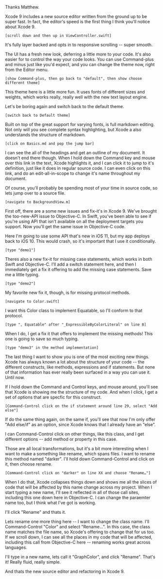 Thanks Matthew.

Xcode 9 includes a new source editor written from the ground up to be super fast. In fact, the editor's speed is the first thing I think you'll notice about Xcode 9.

    [scroll down and then up in ViewController.swift]

It's fully layer backed and opts in to responsive scrolling -- super smooth.

The UI has a fresh new look, deferring a little more to your code.  It's also easier for to control the way your code looks. You can use Command-plus and minus just like you'd expect, and you can change the theme now, right from the Editor menu.

    [show Command-plus, then go back to "default", then show choose different theme]

This theme here is a little more fun. It uses fonts of different sizes and weights, which works really, really well with the new text layout engine.

Let's be boring again and switch back to the default theme.

    [switch back to Default theme]
 
Built on top of the great support for varying fonts, is full markdown editing. Not only will you see complete syntax highlighting, but Xcode a also understands the structure of markdown.

    [click on Basics.md and pop the jump bar]
    
I can see the all of the headings and get an outline of my document. It doesn't end there though. When I hold down the Command key and mouse over this link in the text, Xcode highlights it, and I can click it to jump to it's definition, just like it does in regular source code. I can even click on this link, and do an edit-all-in-scope to change it's name throughout my document.

Of course, you'll probably be spending most of your time in source code, so lets jump over to a source file.

    [navigate to BackgroundView.m]

First off, there are a some new issues and fix-it's in Xcode 9. We've brought the too-new-API issue to Objective-C. In Swift, you've been able to see if you're using API that isn't available on all the deployment targets you support. Now you'll get the same issue in Objective-C code.

Here I'm going to use some API that's new in iOS 11, but my app deploys back to iOS 10. This would crash, so it's important that I use it conditionally.

    [type "demo1"]
    
Theres also a new fix-it for missing case statements, which works in both Swift and Objective-C. I'll add a switch statement here, and then I immediately get a fix it offering to add the missing case statements. Save me a little typing.

    [type "demo2"]
    
My favorite new fix it, though, is for missing protocol methods.

    [navigate to Color.swift]
    
I want this Color class to implement Equatable, so I'll conform to that protocol.
    
    [type ", Equatable" after "_ExpressibleByColorLiteral" on line 8]
    
When I do, I get a fix it that offers to implement the missing methods! This one is going to save so much typing.

    [type "demo3" in the method implementation]

The last thing I want to show you is one of the most exciting new things. Xcode has always known a lot about the structure of your code -- the different constructs, like methods, expressions and if statements. But none of that information has ever really been surfaced in a way you can use it. Until now.

If I hold down the Command and Control keys, and mouse around, you'll see that Xcode is showing me the structure of my code. And when I click, I get a set of options that are specfic for this construct.

    [Command-Control click on the if statement around line 29, select "Add else"]
    
If do the same thing again, on the same if, you'll see that now I'm only offer "Add else/if" as an option, since Xcode knows that I already have an "else".

I can Command-Control click on other things, like this class, and I get different options -- add method or property in this case.

Those are all local transformations, but it's a bit more interesting when I want to make a something like rename, which spans files. I want to rename this method named "darker". I'll hold down Command-Control and click on it, then choose rename.

    [Command-Control click on "darker" on line XX and choose "Rename…"]
    
When I do that, Xcode collapses things down and shows me all the slices of code that will be affected by this name change across my project. When I start typing a new name, I'll see it reflected in all of those call sites, including this one down here in Objective-C. I can change the paraemter name too, but I think what I've got is working.

I'll click "Rename" and thats it.

Lets rename one more thing here -- I want to change the class name. I'll Command-Control "Color" and select "Rename…". In this case, the class name matches the file name, so Xcode's offering to change that for us too. If we scroll down, I can see all the places in my code that will be affected, including this call from Objective-C here -- renaming works great across languages.

I'll type in a new name, lets call it "GraphColor", and click "Rename". That's it! Really fluid, really simple.

And thats the new source editor and refactoring in Xcode 9.
 
